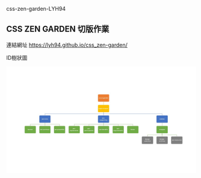 css-zen-garden-LYH94
## CSS ZEN GARDEN 切版作業

連結網址
https://lyh94.github.io/css_zen-garden/

ID樹狀圖

![image](layout_sketch.jpg)

